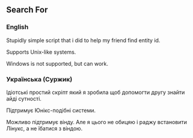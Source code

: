 ## Search For
### English

Stupidly simple script that i did to help my friend find entity id.

Supports Unix-like systems.

Windows is not supported, but can work.

### Українська (Суржик)
Ідіотські простий скріпт який я зробила щоб допомогти другу знайти айді сутності.

Підтримує Юнікс-подібні системи. 

Можливо підтримує вінду. Але я цього не обицяю і раджу встановити Лінукс, а не їбатися з віндою.
